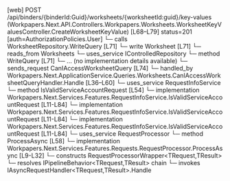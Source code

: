 [web] POST /api/binders/{binderId:Guid}/worksheets/{worksheetId:guid}/key-values  (Workpapers.Next.API.Controllers.Workpapers.Worksheets.WorksheetKeyValuesController.CreateWorksheetKeyValue)  [L68–L79] status=201 [auth=AuthorizationPolicies.User]
  └─ calls WorksheetRepository.WriteQuery [L71]
  └─ write Worksheet [L71]
    └─ reads_from Worksheets
  └─ uses_service IControlledRepository<Worksheet>
    └─ method WriteQuery [L71]
      └─ ... (no implementation details available)
  └─ sends_request CanIAccessWorksheetQuery [L74]
    └─ handled_by Workpapers.Next.ApplicationService.Queries.Worksheets.CanIAccessWorksheetQueryHandler.Handle [L36–L60]
      └─ uses_service RequestInfoService
        └─ method IsValidServiceAccountRequest [L54]
          └─ implementation Workpapers.Next.Services.Features.RequestInfoService.IsValidServiceAccountRequest [L11-L84]
          └─ implementation Workpapers.Next.Services.Features.RequestInfoService.IsValidServiceAccountRequest [L11-L84]
          └─ implementation Workpapers.Next.Services.Features.RequestInfoService.IsValidServiceAccountRequest [L11-L84]
      └─ uses_service RequestProcessor
        └─ method ProcessAsync [L58]
          └─ implementation Workpapers.Next.Services.Features.Requests.RequestProcessor.ProcessAsync [L9-L32]
            └─ constructs RequestProcessorWrapper<TRequest,TResult>
            └─ resolves IPipelineBehavior<TRequest,TResult> chain
            └─ invokes IAsyncRequestHandler<TRequest,TResult>.Handle

